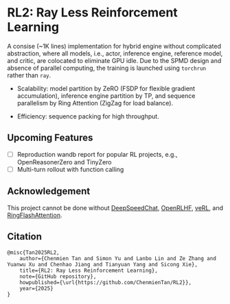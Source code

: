 # RL2: Ray Less Reinforcement Learning

A consise (~1K lines) implementation for hybrid engine without complicated abstraction, where all models, i.e., actor, inference engine, reference model, and critic, are colocated to eliminate GPU idle.
Due to the SPMD design and absence of parallel computing, the training is launched using `torchrun` rather than `ray`.

* Scalability: model partition by ZeRO (FSDP for flexible gradient accumulation), inference engine partition by TP, and sequence parallelism by Ring Attention (ZigZag for load balance).

* Efficiency: sequence packing for high throughput.

## Upcoming Features

- [ ] Reproduction wandb report for popular RL projects, e.g., OpenReasonerZero and TinyZero
- [ ] Multi-turn rollout with function calling

## Acknowledgement

This project cannot be done without [DeepSpeedChat](https://github.com/deepspeedai/DeepSpeedExamples/tree/master/applications/DeepSpeed-Chat), [OpenRLHF](https://github.com/OpenRLHF/OpenRLHF), [veRL](https://github.com/volcengine/verl), and [RingFlashAttention](https://github.com/zhuzilin/ring-flash-attention).

## Citation
```
@misc{Tan2025RL2,
    author={Chenmien Tan and Simon Yu and Lanbo Lin and Ze Zhang and Yuanwu Xu and Chenhao Jiang and Tianyuan Yang and Sicong Xie},
    title={RL2: Ray Less Reinforcement Learning},
    note={GitHub repository},
    howpublished={\url{https://github.com/ChenmienTan/RL2}},
    year={2025}
}
```